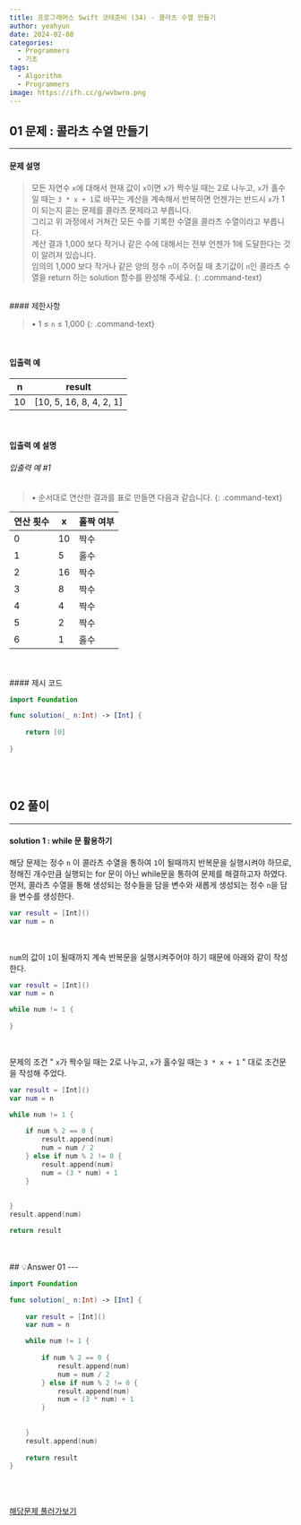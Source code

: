 ```yaml
---
title: 프로그래머스 Swift 코테준비 (34) - 콜라츠 수열 만들기
author: yeahyun
date: 2024-02-08
categories:
  - Programmers
  - 기초
tags:
  - Algorithm
  - Programmers
image: https://ifh.cc/g/wvbwro.png
---
```

## 01 문제 : 콜라츠 수열 만들기

---
#### 문제 설명

>모든 자연수 `x`에 대해서 현재 값이 `x`이면 `x`가 짝수일 때는 2로 나누고, `x`가 홀수일 때는 `3 * x + 1`로 바꾸는 계산을 계속해서 반복하면 언젠가는 반드시 `x`가 1이 되는지 묻는 문제를 콜라츠 문제라고 부릅니다.   
>그리고 위 과정에서 거쳐간 모든 수를 기록한 수열을 콜라츠 수열이라고 부릅니다.   
>계산 결과 1,000 보다 작거나 같은 수에 대해서는 전부 언젠가 1에 도달한다는 것이 알려져 있습니다.   
>임의의 1,000 보다 작거나 같은 양의 정수 `n`이 주어질 때 초기값이 `n`인 콜라츠 수열을 return 하는 solution 함수를 완성해 주세요.
{: .command-text}

<BR>
#### 제한사항

>• 1 ≤ `n` ≤ 1,000
{: .command-text}
<BR>

#### 입출력 예


|n|result|
|---|---|
|10|[10, 5, 16, 8, 4, 2, 1]|

<BR>

#### 입출력 예 설명

###### 입출력 예 #1

>• 순서대로 연산한 결과를 표로 만들면 다음과 같습니다.
{: .command-text}




| 연산 횟수 | x | 홀짝 여부 |
| ---- | ---- | ---- |
| 0 | 10 | 짝수 |
| 1 | 5 | 홀수 |
| 2 | 16 | 짝수 |
| 3 | 8 | 짝수 |
| 4 | 4 | 짝수 |
| 5 | 2 | 짝수 |
| 6 | 1 | 홀수 |


<br>
<br>
#### 제시 코드

```swift
import Foundation

func solution(_ n:Int) -> [Int] {
    
    return [0]
    
}
```

<br>
<br>

## 02 풀이 
---

#### solution 1 : while 문 활용하기

해당 문제는 정수 `n` 이 콜라츠 수열을 통하여 `1`이 될때까지 반복문을 실행시켜야 하므로, 정해진 개수만큼 실행되는 for 문이 아닌 while문을 통하여 문제를 해결하고자 하였다.   
먼저, 콜라츠 수열을 통해 생성되는 정수들을 담을 변수와 새롭게 생성되는 정수 `n`을 담을 변수를 생성한다.


```swift
var result = [Int]()
var num = n
```

<br>

`num`의 값이 `1`이 될때까지 계속 반복문을 실행시켜주어야 하기 때문에 아래와 같이 작성한다.

```swift   
var result = [Int]()
var num = n

while num != 1 {
				
}
```

<br>

문제의 조건 " `x`가 짝수일 때는 2로 나누고, `x`가 홀수일 때는 `3 * x + 1` " 대로 조건문을 작성해 주었다. 
```swift   
var result = [Int]()
var num = n

while num != 1 {
	
	if num % 2 == 0 {
		result.append(num)
		num = num / 2
	} else if num % 2 != 0 {
		result.append(num)
		num = (3 * num) + 1
	}
	
	
}
result.append(num)

return result
```
<br>
<br>
## 💡Answer 01
---

```swift
import Foundation

func solution(_ n:Int) -> [Int] {
    
    var result = [Int]()
    var num = n

    while num != 1 {
        
        if num % 2 == 0 {
            result.append(num)
            num = num / 2
        } else if num % 2 != 0 {
            result.append(num)
            num = (3 * num) + 1
        }
        
        
    }
    result.append(num)
    
    return result
}
```

<br>
<br>

[해당문제 풀러가보기](https://school.programmers.co.kr/learn/courses/30/lessons/181919)